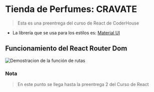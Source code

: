 # Tienda de Perfumes: CRAVATE

> Esta es una preentrega del curso de React de CoderHouse

* La librería que se usa para los estilos es: [Material UI](https://mui.com/)

## Funcionamiento del React Router Dom

![Demostracion de la función de rutas](https://res.cloudinary.com/dhulr5xwe/image/upload/v1677108583/dev/njhlm356ijdkirmresgw.gif)

### Nota

> En este punto se llega hasta la preentrega 2 del Curso de React